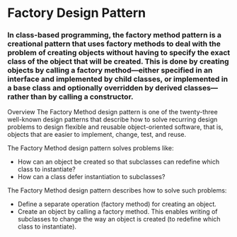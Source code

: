# Factory Design Pattern

### In class-based programming, the factory method pattern is a creational pattern that uses factory methods to deal with the problem of creating objects without having to specify the exact class of the object that will be created. This is done by creating objects by calling a factory method—either specified in an interface and implemented by child classes, or implemented in a base class and optionally overridden by derived classes—rather than by calling a constructor.

Overview
The Factory Method design pattern is one of the twenty-three well-known design patterns that describe how to solve recurring design problems to design flexible and reusable object-oriented software, that is, objects that are easier to implement, change, test, and reuse.

The Factory Method design pattern solves problems like:
  - How can an object be created so that subclasses can redefine which class to instantiate?
  - How can a class defer instantiation to subclasses?
  

The Factory Method design pattern describes how to solve such problems:

  - Define a separate operation (factory method) for creating an object.
  - Create an object by calling a factory method.
This enables writing of subclasses to change the way an object is created (to redefine which class to instantiate).
